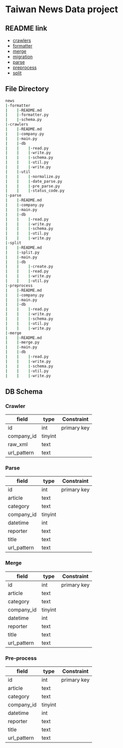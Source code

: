 # Taiwan News Data project

## README link

- [crawlers](news/crawlers/README.md)
- [formatter](news/formatter/README.md)
- [merge](news/merge/README.md)
- [migration](news/migration/README.md)
- [parse](news/parse/README.md)
- [preprocess](news/preprocess/README.md)
- [split](news/split/README.md)

## File Directory

```sh
news
|-formatter
|    |-README.md
|	 |-formatter.py
|    |-schema.py
|-crawlers
|    |-README.md
|    |-company.py
|    |-main.py
|    |-db
|    |    |-read.py
|    |    |-write.py
|    |    |-schema.py
|    |    |-util.py
|    |    |-write.py
|    |-util
|    |    |-normalize.py
|    |    |-date_parse.py
|    |    |-pre_parse.py
|    |    |-status_code.py
|-parse
|    |-README.md
|    |-company.py
|    |-main.py
|    |-db
|    |    |-read.py
|    |    |-write.py
|    |    |-schema.py
|    |    |-util.py
|    |    |-write.py
|-split
|    |-README.md
|    |-split.py
|    |-main.py
|    |-db
|    |    |-create.py
|    |    |-read.py
|    |    |-write.py
|    |    |-util.py
|-preprocess
|    |-README.md
|    |-company.py
|    |-main.py
|    |-db
|    |    |-read.py
|    |    |-write.py
|    |    |-schema.py
|    |    |-util.py
|    |    |-write.py
|-merge
|    |-README.md
|    |-merge.py
|    |-main.py
|    |-db
|    |    |-read.py
|    |    |-write.py
|    |    |-schema.py
|    |    |-util.py
|    |    |-write.py
```

## DB Schema

### Crawler

|field|type|Constraint|
|-|-|-|
|id|int|primary key|
|company_id|tinyint||
|raw_xml|text||
|url_pattern|text||

### Parse

|field|type|Constraint|
|-|-|-|
|id|int|primary key|
|article|text||
|category|text||
|company_id|tinyint||
|datetime|int||
|reporter|text||
|title|text||
|url_pattern|text||

### Merge

|field|type|Constraint|
|-|-|-|
|id|int|primary key|
|article|text||
|category|text||
|company_id|tinyint||
|datetime|int||
|reporter|text||
|title|text||
|url_pattern|text||

### Pre-process

|field|type|Constraint|
|-|-|-|
|id|int|primary key|
|article|text||
|category|text||
|company_id|tinyint||
|datetime|int||
|reporter|text||
|title|text||
|url_pattern|text||